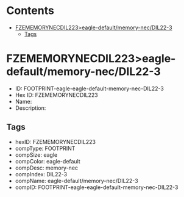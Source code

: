 



Contents
========

* [FZEMEMORYNECDIL223>eagle-default/memory-nec/DIL22-3](#fzememorynecdil223eagle-defaultmemory-necdil22-3)
	* [Tags](#tags)

# FZEMEMORYNECDIL223>eagle-default/memory-nec/DIL22-3

- ID: FOOTPRINT-eagle-eagle-default-memory-nec-DIL22-3
- Hex ID: FZEMEMORYNECDIL223
- Name: 
- Description: 

## Tags

- hexID: FZEMEMORYNECDIL223
- oompType: FOOTPRINT
- oompSize: eagle
- oompColor: eagle-default
- oompDesc: memory-nec
- oompIndex: DIL22-3
- oompName: eagle-default/memory-nec/DIL22-3
- oompID: FOOTPRINT-eagle-eagle-default-memory-nec-DIL22-3
